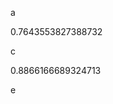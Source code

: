 a
<!--START:foo-->
0.7643553827388732
<!--END:foo-->
c
<!--START:bar-->
0.8866166689324713
<!--END:bar-->
e
